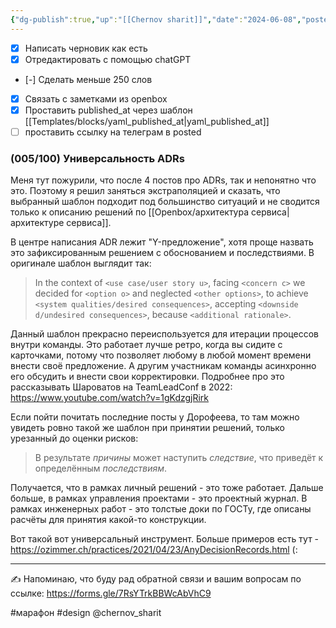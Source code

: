 ```yaml
---
{"dg-publish":true,"up":"[[Chernov sharit]]","date":"2024-06-08","posted":"https://t.me/chernov_sharit/540","modified_at":"2024-06-08T23:08:28+03:00","published_at":"2024-06-08T19:05:00+03:00","dg-path":"/chernov_sharit/2024-06-08 универсальность ADRs.md","permalink":"/chernov-sharit/2024-06-08-universalnost-ad-rs/","dgPassFrontmatter":true}
---
```



- [x] Написать черновик как есть
- [x] Отредактировать с помощью chatGPT
- [-] Сделать меньше 250 слов
- [x] Связать с заметками из openbox
- [x] Проставить published_at через шаблон [[Templates/blocks/yaml_published_at\|yaml_published_at]]
- [ ] проставить ссылку на телеграм в posted

### (005/100) Универсальность ADRs

Меня тут пожурили, что после 4 постов про ADRs, так и непонятно что  это. Поэтому я решил заняться экстраполяцией и сказать, что выбранный шаблон подходит под большинство ситуаций и не сводится только к описанию решений по [[Openbox/архитектура сервиса\|архитектуре сервиса]].

В центре написания ADR лежит "Y-предложение", хотя проще назвать это зафиксированным решением с обоснованием и последствиями. В оригинале шаблон выглядит так:
> In the context of `<use case/user story u>`, facing `<concern c>` we decided for `<option o>` and neglected `<other options>`, to achieve `<system qualities/desired consequences>`, accepting `<downside d/undesired consequences>`, because `<additional rationale>`.

Данный шаблон прекрасно переиспользуется для итерации процессов внутри команды. Это работает лучше ретро, когда вы сидите с карточками, потому что позволяет любому в любой момент времени внести своё предложение. А другим участникам команды асинхронно его обсудить и внести свои корректировки. Подробнее про это рассказывать Шароватов на TeamLeadConf в 2022: https://www.youtube.com/watch?v=1gKdzgjRirk

Если пойти почитать последние посты у Дорофеева, то там можно увидеть ровно такой же шаблон при принятии решений, только урезанный до оценки рисков:
> В результате *причины* может наступить *следствие*, что приведёт к определённым *последствиям*.

Получается, что в рамках личный решений - это тоже работает. Дальше больше, в рамках управления проектами - это проектный журнал. В рамках инженерных работ - это толстые доки по ГОСТу, где описаны расчёты для принятия какой-то конструкции.

Вот такой вот универсальный инструмент. Больше примеров есть тут - https://ozimmer.ch/practices/2021/04/23/AnyDecisionRecords.html (:

---

✍️ Напоминаю, что буду рад обратной связи и вашим вопросам по ссылке: https://forms.gle/7RsYTrkBBWcAbVhC9

#марафон  #design  @chernov_sharit

